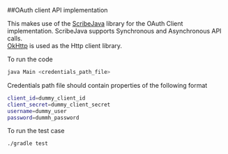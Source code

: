 ##OAuth client API implementation

This makes use of the [ScribeJava](https://github.com/scribejava/scribejava) library for the OAuth Client implementation. ScribeJava supports Synchronous and Asynchronous API calls.\
[OkHttp](https://github.com/square/okhttp) is used as the Http client library.

To run the code
```bash
java Main <credentials_path_file>
```

Credentials path file should contain properties of the following format
```bash
client_id=dummy_client_id
client_secret=dummy_client_secret
username=dummy_user
password=dummh_password
```

To run the test case
```bash
./gradle test
```